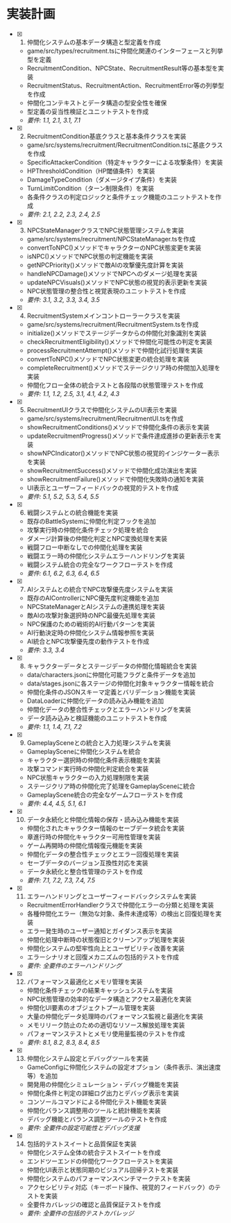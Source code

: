 # 実装計画

- [x] 1. 仲間化システムの基本データ構造と型定義を作成
  - game/src/types/recruitment.tsに仲間化関連のインターフェースと列挙型を定義
  - RecruitmentCondition、NPCState、RecruitmentResult等の基本型を実装
  - RecruitmentStatus、RecruitmentAction、RecruitmentError等の列挙型を作成
  - 仲間化コンテキストとデータ構造の型安全性を確保
  - 型定義の妥当性検証とユニットテストを作成
  - _要件: 1.1, 2.1, 3.1, 7.1_

- [x] 2. RecruitmentCondition基底クラスと基本条件クラスを実装
  - game/src/systems/recruitment/RecruitmentCondition.tsに基底クラスを作成
  - SpecificAttackerCondition（特定キャラクターによる攻撃条件）を実装
  - HPThresholdCondition（HP閾値条件）を実装
  - DamageTypeCondition（ダメージタイプ条件）を実装
  - TurnLimitCondition（ターン制限条件）を実装
  - 各条件クラスの判定ロジックと条件チェック機能のユニットテストを作成
  - _要件: 2.1, 2.2, 2.3, 2.4, 2.5_

- [x] 3. NPCStateManagerクラスでNPC状態管理システムを実装
  - game/src/systems/recruitment/NPCStateManager.tsを作成
  - convertToNPC()メソッドでキャラクターのNPC状態変更を実装
  - isNPC()メソッドでNPC状態の判定機能を実装
  - getNPCPriority()メソッドで敵AIの攻撃優先度計算を実装
  - handleNPCDamage()メソッドでNPCへのダメージ処理を実装
  - updateNPCVisuals()メソッドでNPC状態の視覚的表示更新を実装
  - NPC状態管理の整合性と視覚表現のユニットテストを作成
  - _要件: 3.1, 3.2, 3.3, 3.4, 3.5_

- [x] 4. RecruitmentSystemメインコントローラークラスを実装
  - game/src/systems/recruitment/RecruitmentSystem.tsを作成
  - initialize()メソッドでステージデータからの仲間化対象識別を実装
  - checkRecruitmentEligibility()メソッドで仲間化可能性の判定を実装
  - processRecruitmentAttempt()メソッドで仲間化試行処理を実装
  - convertToNPC()メソッドでNPC状態変更の統合処理を実装
  - completeRecruitment()メソッドでステージクリア時の仲間加入処理を実装
  - 仲間化フロー全体の統合テストと各段階の状態管理テストを作成
  - _要件: 1.1, 1.2, 2.5, 3.1, 4.1, 4.2, 4.3_

- [x] 5. RecruitmentUIクラスで仲間化システムのUI表示を実装
  - game/src/systems/recruitment/RecruitmentUI.tsを作成
  - showRecruitmentConditions()メソッドで仲間化条件の表示を実装
  - updateRecruitmentProgress()メソッドで条件達成進捗の更新表示を実装
  - showNPCIndicator()メソッドでNPC状態の視覚的インジケーター表示を実装
  - showRecruitmentSuccess()メソッドで仲間化成功演出を実装
  - showRecruitmentFailure()メソッドで仲間化失敗時の通知を実装
  - UI表示とユーザーフィードバックの視覚的テストを作成
  - _要件: 5.1, 5.2, 5.3, 5.4, 5.5_

- [x] 6. 戦闘システムとの統合機能を実装
  - 既存のBattleSystemに仲間化判定フックを追加
  - 攻撃実行時の仲間化条件チェック処理を統合
  - ダメージ計算後の仲間化判定とNPC変換処理を実装
  - 戦闘フロー中断なしでの仲間化処理を実装
  - 戦闘エラー時の仲間化システムエラーハンドリングを実装
  - 戦闘システム統合の完全なワークフローテストを作成
  - _要件: 6.1, 6.2, 6.3, 6.4, 6.5_

- [x] 7. AIシステムとの統合でNPC攻撃優先度システムを実装
  - 既存のAIControllerにNPC優先度判定機能を追加
  - NPCStateManagerとAIシステムの連携処理を実装
  - 敵AIの攻撃対象選択時のNPC最優先処理を実装
  - NPC保護のための戦術的AI行動パターンを実装
  - AI行動決定時の仲間化システム情報参照を実装
  - AI統合とNPC攻撃優先度の動作テストを作成
  - _要件: 3.3, 3.4_

- [x] 8. キャラクターデータとステージデータの仲間化情報統合を実装
  - data/characters.jsonに仲間化可能フラグと条件データを追加
  - data/stages.jsonに各ステージの仲間化対象キャラクター情報を統合
  - 仲間化条件のJSONスキーマ定義とバリデーション機能を実装
  - DataLoaderに仲間化データの読み込み機能を追加
  - 仲間化データの整合性チェックとエラーハンドリングを実装
  - データ読み込みと検証機能のユニットテストを作成
  - _要件: 1.1, 1.4, 7.1, 7.2_

- [x] 9. GameplaySceneとの統合と入力処理システムを実装
  - GameplaySceneに仲間化システムを統合
  - キャラクター選択時の仲間化条件表示機能を実装
  - 攻撃コマンド実行時の仲間化判定統合を実装
  - NPC状態キャラクターの入力処理制限を実装
  - ステージクリア時の仲間化完了処理をGameplaySceneに統合
  - GameplayScene統合の完全なゲームフローテストを作成
  - _要件: 4.4, 4.5, 5.1, 6.1_

- [x] 10. データ永続化と仲間化情報の保存・読み込み機能を実装
  - 仲間化されたキャラクター情報のセーブデータ統合を実装
  - 章進行時の仲間化キャラクター可用性管理を実装
  - ゲーム再開時の仲間化情報復元機能を実装
  - 仲間化データの整合性チェックとエラー回復処理を実装
  - セーブデータのバージョン互換性対応を実装
  - データ永続化と整合性管理のテストを作成
  - _要件: 7.1, 7.2, 7.3, 7.4, 7.5_

- [x] 11. エラーハンドリングとユーザーフィードバックシステムを実装
  - RecruitmentErrorHandlerクラスで仲間化エラーの分類と処理を実装
  - 各種仲間化エラー（無効な対象、条件未達成等）の検出と回復処理を実装
  - エラー発生時のユーザー通知とガイダンス表示を実装
  - 仲間化処理中断時の状態復旧とクリーンアップ処理を実装
  - 仲間化システムの堅牢性向上とユーザビリティ改善を実装
  - エラーシナリオと回復メカニズムの包括的テストを作成
  - _要件: 全要件のエラーハンドリング_

- [x] 12. パフォーマンス最適化とメモリ管理を実装
  - 仲間化条件チェックの結果キャッシュシステムを実装
  - NPC状態管理の効率的なデータ構造とアクセス最適化を実装
  - 仲間化UI要素のオブジェクトプール管理を実装
  - 大量の仲間化データ処理時のパフォーマンス監視と最適化を実装
  - メモリリーク防止のための適切なリソース解放処理を実装
  - パフォーマンステストとメモリ使用量監視のテストを作成
  - _要件: 8.1, 8.2, 8.3, 8.4, 8.5_

- [x] 13. 仲間化システム設定とデバッグツールを実装
  - GameConfigに仲間化システムの設定オプション（条件表示、演出速度等）を追加
  - 開発用の仲間化シミュレーション・デバッグ機能を実装
  - 仲間化条件と判定の詳細ログ出力とデバッグ表示を実装
  - コンソールコマンドによる仲間化テスト機能を実装
  - 仲間化バランス調整用のツールと統計機能を実装
  - デバッグ機能とバランス調整ツールのテストを作成
  - _要件: 全要件の設定可能性とデバッグ支援_

- [x] 14. 包括的テストスイートと品質保証を実装
  - 仲間化システム全体の統合テストスイートを作成
  - エンドツーエンドの仲間化ワークフローテストを実装
  - 仲間化UI表示と状態同期のビジュアル回帰テストを実装
  - 仲間化システムのパフォーマンスベンチマークテストを実装
  - アクセシビリティ対応（キーボード操作、視覚的フィードバック）のテストを実装
  - 全要件カバレッジの確認と品質保証テストを作成
  - _要件: 全要件の包括的テストカバレッジ_
